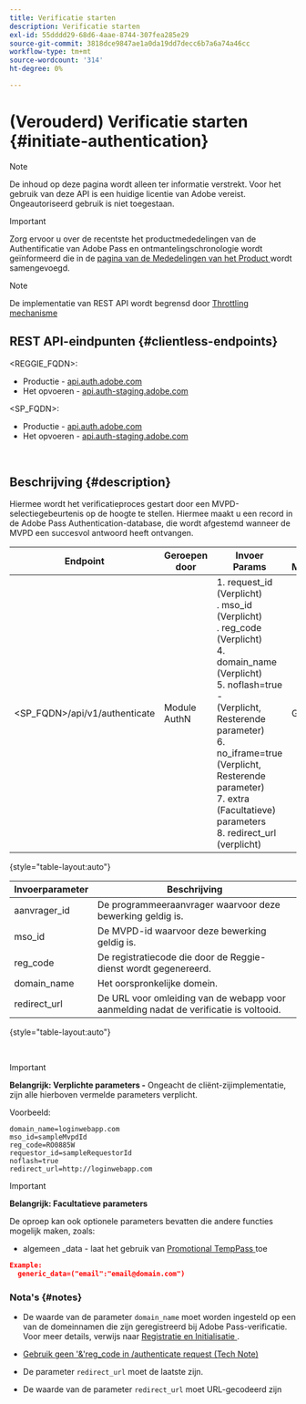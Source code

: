 ```yaml
---
title: Verificatie starten
description: Verificatie starten
exl-id: 55dddd29-68d6-4aae-8744-307fea285e29
source-git-commit: 3818dce9847ae1a0da19dd7decc6b7a6a74a46cc
workflow-type: tm+mt
source-wordcount: '314'
ht-degree: 0%

---
```


# (Verouderd) Verificatie starten {#initiate-authentication}

>[!NOTE]
>
>De inhoud op deze pagina wordt alleen ter informatie verstrekt. Voor het gebruik van deze API is een huidige licentie van Adobe vereist. Ongeautoriseerd gebruik is niet toegestaan.

>[!IMPORTANT]
>
> Zorg ervoor u over de recentste het productmededelingen van de Authentificatie van Adobe Pass en ontmantelingschronologie wordt geïnformeerd die in de [ pagina van de Mededelingen van het Product ](/help/authentication/product-announcements.md) wordt samengevoegd.

>[!NOTE]
>
> De implementatie van REST API wordt begrensd door [ Throttling mechanisme ](/help/authentication/integration-guide-programmers/throttling-mechanism.md)

## REST API-eindpunten {#clientless-endpoints}

&lt;REGGIE_FQDN>:

* Productie - [ api.auth.adobe.com ](http://api.auth.adobe.com/)
* Het opvoeren - [ api.auth-staging.adobe.com ](http://api.auth-staging.adobe.com/)

&lt;SP_FQDN>:

* Productie - [ api.auth.adobe.com ](http://api.auth.adobe.com/)
* Het opvoeren - [ api.auth-staging.adobe.com ](http://api.auth-staging.adobe.com/)

</br>


## Beschrijving {#description}

Hiermee wordt het verificatieproces gestart door een MVPD-selectiegebeurtenis op de hoogte te stellen. Hiermee maakt u een record in de Adobe Pass Authentication-database, die wordt afgestemd wanneer de MVPD een succesvol antwoord heeft ontvangen.



| Endpoint | Geroepen </br> door | Invoer   </br> Params | HTTP </br> Methode | Antwoord | HTTP-respons </br> |
| --- | --- | --- | --- | --- | --- |
| &lt;SP_FQDN>/api/v1/authenticate | Module AuthN | 1. request_id (Verplicht) </br> .  mso_id (Verplicht) </br> .  reg_code (Verplicht) </br> 4.  domain_name (Verplicht) </br> 5.  noflash=true - </br>    (Verplicht, Resterende parameter) </br> 6.  no_iframe=true (Verplicht, Resterende parameter) </br> 7.  extra (Facultatieve) parameters </br> 8.  redirect_url (verplicht) | GET | De Web-app voor aanmelding wordt omgeleid naar de aanmeldingspagina van MVPD. | 302 voor volledige omleiding |

{style="table-layout:auto"}


| Invoerparameter | Beschrijving |
| --- | --- |
| aanvrager_id | De programmeeraanvrager waarvoor deze bewerking geldig is. |
| mso_id | De MVPD-id waarvoor deze bewerking geldig is. |
| reg_code | De registratiecode die door de Reggie-dienst wordt gegenereerd. |
| domain_name | Het oorspronkelijke domein. |
| redirect_url | De URL voor omleiding van de webapp voor aanmelding nadat de verificatie is voltooid. |

{style="table-layout:auto"}

</br>

>[!IMPORTANT]
> 
>**Belangrijk: Verplichte parameters -** Ongeacht de cliënt-zijimplementatie, zijn alle hierboven vermelde parameters verplicht.
>
>
>Voorbeeld:
>
>```
>domain_name=loginwebapp.com
>mso_id=sampleMvpdId
>reg_code=RO0885W
>requestor_id=sampleRequestorId
>noflash=true
>redirect_url=http://loginwebapp.com
>```

>[!IMPORTANT]
> 
>**Belangrijk: Facultatieve parameters**
>
>De oproep kan ook optionele parameters bevatten die andere functies mogelijk maken, zoals:
>
> * algemeen \_data - laat het gebruik van [ Promotional TempPass ](/help/authentication/integration-guide-programmers/features-premium/temporary-access/promotional-temp-pass.md) toe
>
>```JSON
>Example:
>   generic_data=("email":"email@domain.com")
>```


### **Nota&#39;s** {#notes}

* De waarde van de parameter `domain_name` moet worden ingesteld op een van de domeinnamen die zijn geregistreerd bij Adobe Pass-verificatie. Voor meer details, verwijs naar [ Registratie en Initialisatie ](/help/authentication/kickstart/programmer-overview.md).

* [Gebruik geen &#39;&amp;&#39;reg\_code in /authenticate request (Tech Note)](/help/authentication/integration-guide-programmers/legacy/notes-technical/clientless-avoid-using-reg-code-in-authenticate-request.md)

* De parameter `redirect_url` moet de laatste zijn.

* De waarde van de parameter `redirect_url` moet URL-gecodeerd zijn

